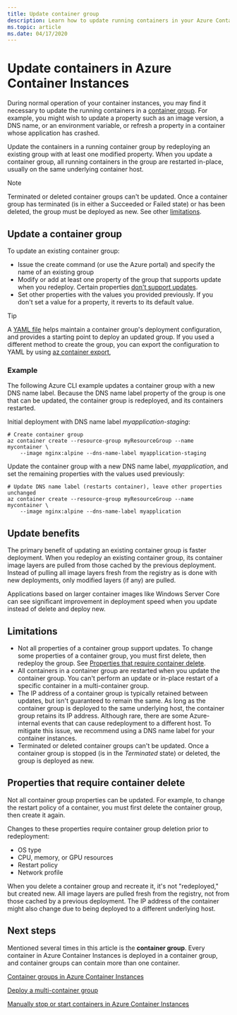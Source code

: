 ```yaml
---
title: Update container group
description: Learn how to update running containers in your Azure Container Instances container groups.
ms.topic: article
ms.date: 04/17/2020
---
```


# Update containers in Azure Container Instances

During normal operation of your container instances, you may find it necessary to update the running containers in a [container group](./container-instances-container-groups.md). For example, you might wish to update a property such as an image version, a DNS name, or an environment variable, or refresh a property in a container whose application has crashed.

Update the containers in a running container group by redeploying an existing group with at least one modified property. When you update a container group, all running containers in the group are restarted in-place, usually on the same underlying container host.

> [!NOTE]
> Terminated or deleted container groups can't be updated. Once a container group has terminated (is in either a Succeeded or Failed state) or has been deleted, the group must be deployed as new. See other [limitations](#limitations).

## Update a container group

To update an existing container group:

* Issue the create command (or use the Azure portal) and specify the name of an existing group 
* Modify or add at least one property of the group that supports update when you redeploy. Certain properties [don't support updates](#properties-that-require-container-delete).
* Set other properties with the values you provided previously. If you don't set a value for a property, it reverts to its default value.

> [!TIP]
> A [YAML file](./container-instances-container-groups.md#deployment) helps maintain a container group's deployment configuration, and provides a starting point to deploy an updated group. If you used a different method to create the group, you can export the configuration to YAML by using [az container export][az-container-export], 

### Example

The following Azure CLI example updates a container group with a new DNS name label. Because the DNS name label property of the group is one that can be updated, the container group is redeployed, and its containers restarted.

Initial deployment with DNS name label *myapplication-staging*:

```azurecli-interactive
# Create container group
az container create --resource-group myResourceGroup --name mycontainer \
    --image nginx:alpine --dns-name-label myapplication-staging
```

Update the container group with a new DNS name label, *myapplication*, and set the remaining properties with the values used previously:

```azurecli-interactive
# Update DNS name label (restarts container), leave other properties unchanged
az container create --resource-group myResourceGroup --name mycontainer \
    --image nginx:alpine --dns-name-label myapplication
```

## Update benefits

The primary benefit of updating an existing container group is faster deployment. When you redeploy an existing container group, its container image layers are pulled from those cached by the previous deployment. Instead of pulling all image layers fresh from the registry as is done with new deployments, only modified layers (if any) are pulled.

Applications based on larger container images like Windows Server Core can see significant improvement in deployment speed when you update instead of delete and deploy new.

## Limitations

* Not all properties of a container group support updates. To change some properties of a container group, you must first delete, then redeploy the group. See [Properties that require container delete](#properties-that-require-container-delete).
* All containers in a container group are restarted when you update the container group. You can't perform an update or in-place restart of a specific container in a multi-container group.
* The IP address of a container group is typically retained between updates, but isn't guaranteed to remain the same. As long as the container group is deployed to the same underlying host, the container group retains its IP address. Although rare, there are some Azure-internal events that can cause redeployment to a different host. To mitigate this issue, we recommend using a DNS name label for your container instances.
* Terminated or deleted container groups can't be updated. Once a container group is stopped (is in the *Terminated* state) or deleted, the group is deployed as new.

## Properties that require container delete

Not all container group properties can be updated. For example, to change the restart policy of a container, you must first delete the container group, then create it again.

Changes to these properties require container group deletion prior to redeployment:

* OS type
* CPU, memory, or GPU resources
* Restart policy
* Network profile

When you delete a container group and recreate it, it's not "redeployed," but created new. All image layers are pulled fresh from the registry, not from those cached by a previous deployment. The IP address of the container might also change due to being deployed to a different underlying host.

## Next steps

Mentioned several times in this article is the **container group**. Every container in Azure Container Instances is deployed in a container group, and container groups can contain more than one container.

[Container groups in Azure Container Instances](./container-instances-container-groups.md)

[Deploy a multi-container group](container-instances-multi-container-group.md)

[Manually stop or start containers in Azure Container Instances](container-instances-stop-start.md)

<!-- LINKS - External -->

<!-- LINKS - Internal -->
[az-container-create]: /cli/azure/container?view=azure-cli-latest#az-container-create
[azure-cli-install]: /cli/azure/install-azure-cli
[az-container-export]: /cli/azure/container#az-container-export
